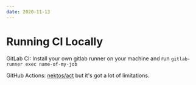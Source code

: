 ```yaml
---
date: 2020-11-13
---
```


# Running CI Locally

GitLab CI: Install your own gitlab runner on your machine and run `gitlab-runner exec name-of-my-job`

GitHub Actions: [nektos/act](https://github.com/nektos/act) but it's got a lot of limitations.
